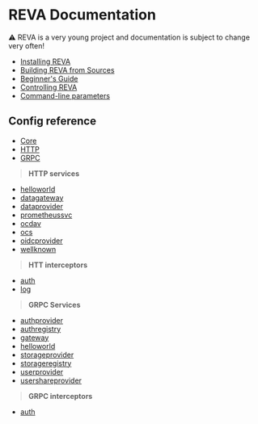 # REVA Documentation

:warning: REVA is a very young project and documentation is subject to change very often!

* [Installing REVA](./installing-reva.md)
* [Building REVA from Sources](./building-reva.md)
* [Beginner's Guide](./beginner-guide.md)
* [Controlling REVA](./controlling-reva.md)
* [Command-line parameters](./command-line.md)

## Config reference

* [Core](./config/core.md) 
* [HTTP](./config/http.md)
* [GRPC](./config/grpc.md) 

>**HTTP services**

* [helloworld](./config/services/http/helloworld.md)
* [datagateway](./config/services/http/datagateway.md)
* [dataprovider](./config/services/http/dataprovider.md)
* [prometheussvc](./config/services/http/prometheus.md)
* [ocdav](./config/services/http/ocdav.md)
* [ocs](./config/services/http/ocs.md)
* [oidcprovider](./config/services/http/oidcprovider.md)
* [wellknown](./config/services/http/wellknown.md)

>**HTT interceptors**

* [auth](./config/interceptors/http/auth.md)
* [log](./config/interceptors/http/cors.md)

>**GRPC Services**

* [authprovider](./config/services/grpc/authprovider.md)
* [authregistry](./config/services/grpc/authregistry.md)
* [gateway](./config/services/grpc/gateway.md)
* [helloworld](./config/services/grpc/helloworld.md)
* [storageprovider](./config/services/grpc/storageprovider.md)
* [storageregistry](./config/services/grpc/storageregistry.md)
* [userprovider](./config/services/grpc/userprovider.md)
* [usershareprovider](./config/services/grpc/usershareprovider.md)

>**GRPC interceptors**

* [auth](./config/interceptors/grpc/auth.md)

